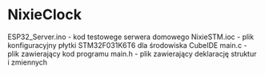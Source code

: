 # NixieClock

ESP32_Server.ino - kod testowege serwera domowego
NixieSTM.ioc - plik konfiguracyjny płytki STM32F031K6T6 dla środowiska CubeIDE
main.c - plik zawierający kod programu
main.h - plik zawierający deklarację struktur i zmiennych
